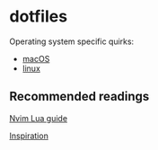 # dotfiles 
Operating system specific quirks:
 * [macOS](./macos.md)
 * [linux](./linux.md)

## Recommended readings
[Nvim Lua guide](https://neovim.io/doc/user/lua-guide.html)  

[Inspiration](https://github.com/eieioxyz/Beyond-Dotfiles-in-100-Seconds)
